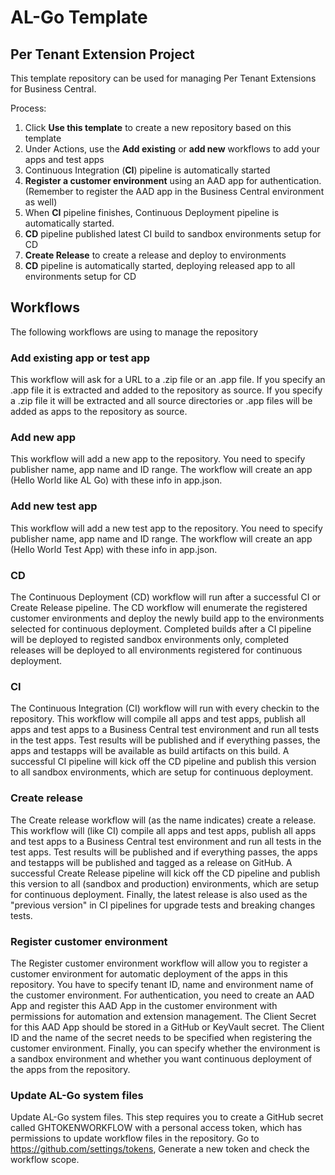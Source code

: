 # AL-Go Template
## Per Tenant Extension Project
This template repository can be used for managing Per Tenant Extensions for Business Central.

Process:
1. Click **Use this template** to create a new repository based on this template
2. Under Actions, use the **Add existing** or **add new** workflows to add your apps and test apps
3. Continuous Integration (**CI**) pipeline is automatically started
4. **Register a customer environment** using an AAD app for authentication. (Remember to register the AAD app in the Business Central environment as well)
5. When **CI** pipeline finishes, Continuous Deployment pipeline is automatically started.
6. **CD** pipeline published latest CI build to sandbox environments setup for CD
7. **Create Release** to create a release and deploy to environments
8. **CD** pipeline is automatically started, deploying released app to all environments setup for CD

## Workflows
The following workflows are using to manage the repository
### Add existing app or test app
This workflow will ask for a URL to a .zip file or an .app file. If you specify an .app file it is extracted and added to the repository as source. If you specify a .zip file it will be extracted and all source directories or .app files will be added as apps to the repository as source.
### Add new app
This workflow will add a new app to the repository. You need to specify publisher name, app name and ID range. The workflow will create an app (Hello World like AL Go) with these info in app.json.
### Add new test app
This workflow will add a new test app to the repository. You need to specify publisher name, app name and ID range. The workflow will create an app (Hello World Test App) with these info in app.json.
### CD
The Continuous Deployment (CD) workflow will run after a successful CI or Create Release pipeline. The CD workflow will enumerate the registered customer environments and deploy the newly build app to the environments selected for continuous deployment. Completed builds after a CI pipeline will be deployed to registed sandbox environments only, completed releases will be deployed to all environments registered for continuous deployment.
### CI
The Continuous Integration (CI) workflow will run with every checkin to the repository. This workflow will compile all apps and test apps, publish all apps and test apps to a Business Central test environment and run all tests in the test apps. Test results will be published and if everything passes, the apps and testapps will be available as build artifacts on this build. A successful CI pipeline will kick off the CD pipeline and publish this version to all sandbox environments, which are setup for continuous deployment.
### Create release
The Create release workflow will (as the name indicates) create a release. This workflow will (like CI) compile all apps and test apps, publish all apps and test apps to a Business Central test environment and run all tests in the test apps. Test results will be published and if everything passes, the apps and testapps will be published and tagged as a release on GitHub. A successful Create Release pipeline will kick off the CD pipeline and publish this version to all (sandbox and production) environments, which are setup for continuous deployment.
Finally, the latest release is also used as the "previous version" in CI pipelines for upgrade tests and breaking changes tests.
### Register customer environment
The Register customer environment workflow will allow you to register a customer environment for automatic deployment of the apps in this repository. You have to specify tenant ID, name and environment name of the customer environment. For authentication, you need to create an AAD App and register this AAD App in the customer environment with permissions for automation and extension management. The Client Secret for this AAD App should be stored in a GitHub or KeyVault secret. The Client ID and the name of the secret needs to be specified when registering the customer environment. Finally, you can specify whether the environment is a sandbox environment and whether you want continuous deployment of the apps from the repository.
### Update AL-Go system files
Update AL-Go system files. This step requires you to create a GitHub secret called GHTOKENWORKFLOW with a personal access token, which has permissions to update workflow files in the repository. Go to https://github.com/settings/tokens, Generate a new token and check the workflow scope.
